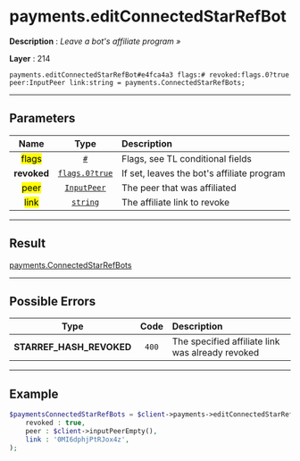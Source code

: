 # payments.editConnectedStarRefBot

**Description** : *Leave a bot&#039;s affiliate program &raquo;*

**Layer** : 214

```tl
payments.editConnectedStarRefBot#e4fca4a3 flags:# revoked:flags.0?true peer:InputPeer link:string = payments.ConnectedStarRefBots;
```

---

## Parameters

| Name | Type | Description |
| :---: | :---: | :--- |
| <mark>flags</mark> | [`#`](type/#) | Flags, see TL conditional fields |
| **revoked** | [`flags.0?true`](type/true) | If set, leaves the bot's affiliate program |
| <mark>peer</mark> | [`InputPeer`](type/InputPeer) | The peer that was affiliated |
| <mark>link</mark> | [`string`](type/string) | The affiliate link to revoke |

---

## Result

[payments.ConnectedStarRefBots](type/payments.ConnectedStarRefBots)

---

## Possible Errors

| Type | Code | Description |
| :---: | :---: | :--- |
| **STARREF_HASH_REVOKED** | `400` | The specified affiliate link was already revoked |

---

## Example

```php
$paymentsConnectedStarRefBots = $client->payments->editConnectedStarRefBot(
	revoked : true,
	peer : $client->inputPeerEmpty(),
	link : '0MI6dphjPtRJox4z',
);
```